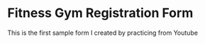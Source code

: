 # Fitness Gym Registration Form
 This is the first sample form I created by practicing from Youtube
